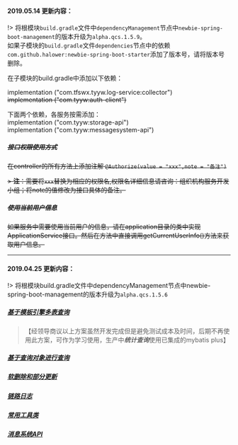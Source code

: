 #### 2019.05.14 更新内容：
!> 将根模块`build.gradle`文件中`dependencyManagement`节点中`newbie-spring-boot-management`的版本升级为`alpha.qcs.1.5.9`。   
如果子模块的`build.gradle`文件`dependencies`节点中的依赖`com.github.halower:newbie-spring-boot-starter`添加了版本号，请将版本号删除。

在子模块的build.gradle中添加以下依赖：

implementation ("com.tfswx.tyyw.log-service:collector")     
~~implementation ("com.tyyw:auth-client")~~

下面两个依赖，各服务按需添加：     
implementation ("com.tyyw:storage-api")     
implementation ("com.tyyw:messagesystem-api")

##### ~~接口权限使用方式~~

~~在controller的所有方法上添加注解 `@Authorize(value = "xxx",note = "备注")`~~

~~> **注**：需要将`xxx`替换为相应的权限名,权限名详细信息请咨询：组织机构服务开发小组；将note的值修改为接口具体的备注。~~

##### ~~使用当前用户信息~~
~~如果服务中需要使用当前用户的信息，请在application目录的类中实现ApplicationService接口。然后在方法中直接调用getCurrentUserInfo()方法来获取用户信息。~~

<!-- ##### 服务配置更新
将模块中resouces目录的application.yml文件里面的所有非自定义配置删除。       
在resources目录中添加bootstrap.properties文件，在这个文件中添加配置：
```
spring.main.allow-bean-definition-overriding=true
spring.cloud.nacos.config.server-addr=192.168.2.137:8848
spring.cloud.nacos.config.shared-dataids=tyyw-service.properties
``` -->

---

#### 2019.04.25 更新内容：
!> 将根模块build.gradle文件中dependencyManagement节点中newbie-spring-boot-management的版本升级为`alpha.qcs.1.5.6`
##### [基于模板引擎多表查询](basic/freemarker多表查询.md)
>【经领导商议以上方案虽然开发完成但是避免测试成本及时间，后期不再使用此方案，可作为学习使用，生产中***统计查询***使用已集成的mybatis plus】
##### [基于查询对象进行查询](basic/构建查询对象进行查询.md)
##### [软删除和部分更新](basic/部分更新及软删除.md)
##### [链路日志](basic/日志采集模块文档.md)
##### [常用工具类](basic/工具类说明.md)
##### [消息系统API](basic/消息系统API使用说明.md)